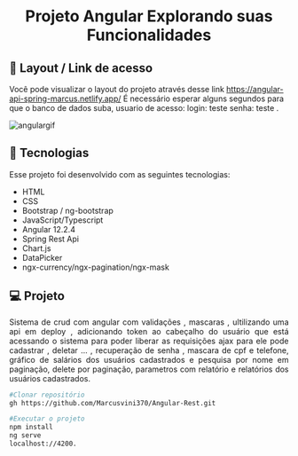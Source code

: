 <h1 align="center"> Projeto Angular Explorando suas Funcionalidades </h1>

## 🔖 Layout / Link de acesso 

Você pode visualizar o layout do projeto através desse link https://angular-api-spring-marcus.netlify.app/ É necessário esperar alguns segundos para que o banco de dados suba,
usuario de acesso: login: teste senha: teste .

![angulargif](https://user-images.githubusercontent.com/48605830/135895887-78c6fd15-6324-439f-a91d-9f9ed9596ed2.gif)



## 🚀 Tecnologias

Esse projeto foi desenvolvido com as seguintes tecnologias:

- HTML
- CSS
- Bootstrap / ng-bootstrap
- JavaScript/Typescript
- Angular 12.2.4
- Spring Rest Api
- Chart.js
- DataPicker
- ngx-currency/ngx-pagination/ngx-mask

## 💻 Projeto
<p align="justify">Sistema de crud com angular com validações , mascaras , ultilizando uma api em deploy , adicionando token ao cabeçalho do usuário que está acessando o sistema para poder liberar as requisições ajax para ele pode cadastrar , deletar ... , recuperação de senha , mascara de cpf e telefone, gráfico de salários dos usuários cadastrados e pesquisa por nome em paginação, delete por paginação, parametros com relatório e relatórios dos usuários cadastrados.</p>

```bash
#Clonar repositório
gh https://github.com/Marcusvini370/Angular-Rest.git

#Executar o projeto
npm install
ng serve 
localhost://4200.
```
